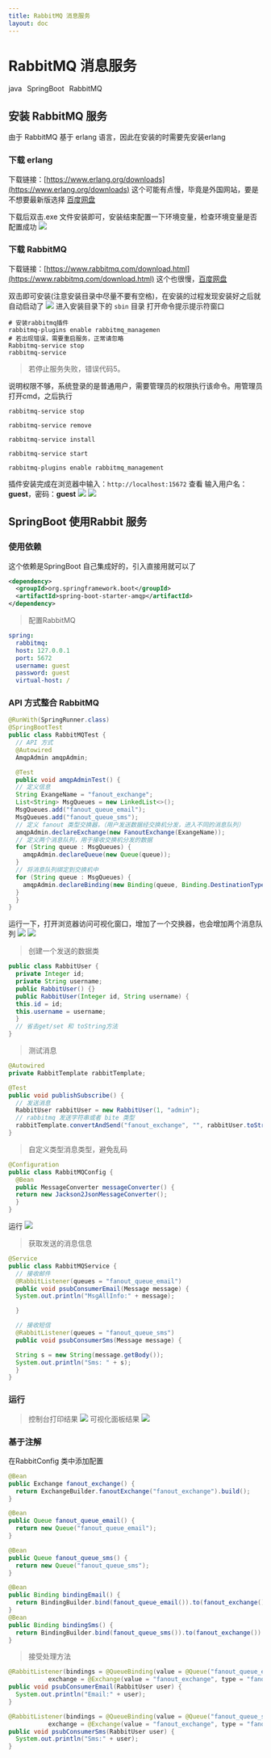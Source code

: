```yaml
---
title: RabbitMQ 消息服务
layout: doc
---
```

# RabbitMQ 消息服务
<el-divider />
<div style='display: flex;gap: 10px;'>
  <el-tag>java</el-tag>
  <el-tag>SpringBoot</el-tag>
  <el-tag>RabbitMQ</el-tag>
</div>

## 安装 RabbitMQ 服务
由于 RabbitMQ 基于 erlang 语言，因此在安装的时需要先安装erlang
### 下载 erlang
 下载链接：[https://www.erlang.org/downloads](https://www.erlang.org/downloads) 
这个可能有点慢，毕竟是外国网站，要是不想要最新版选择 [百度网盘](https://pan.baidu.com/s/1c848j2odvZxwHvplJVsJ8A?p=b21g)

下载后双击.exe 文件安装即可，安装结束配置一下环境变量，检查环境变量是否配置成功
![](https://raw.githubusercontent.com/xing403/images-repo/main/assets/website/20220513122457.png) 
### 下载 RabbitMQ
 下载链接：[https://www.rabbitmq.com/download.html](https://www.rabbitmq.com/download.html) 
这个也很慢，[百度网盘](https://pan.baidu.com/s/1sbaNeA3ofyCVncv-MxaKeQ?p=zgkj)

双击即可安装(注意安装目录中尽量不要有空格)，在安装的过程发现安装好之后就自动启动了
![](https://raw.githubusercontent.com/xing403/images-repo/main/assets/website/20220513123209.png)
进入安装目录下的 `sbin` 目录 打开命令提示提示符窗口
```shell
# 安装rabbitmq插件
rabbitmq-plugins enable rabbitmq_managemen
# 若出现错误，需要重启服务，正常请忽略
Rabbitmq-service stop
rabbitmq-service
```
> 若停止服务失败，错误代码5。

说明权限不够，系统登录的是普通用户，需要管理员的权限执行该命令。用管理员打开cmd，之后执行
```shell
rabbitmq-service stop

rabbitmq-service remove

rabbitmq-service install

rabbitmq-service start

rabbitmq-plugins enable rabbitmq_management
```
插件安装完成在浏览器中输入：`http://localhost:15672` 查看
输入用户名：**guest**，密码：**guest**
![](https://raw.githubusercontent.com/xing403/images-repo/main/assets/website/20220513125213.png)
![](https://raw.githubusercontent.com/xing403/images-repo/main/assets/website/20220513125314.png)
## SpringBoot 使用Rabbit 服务
### 使用依赖

这个依赖是SpringBoot 自己集成好的，引入直接用就可以了
```xml
<dependency>
  <groupId>org.springframework.boot</groupId>
  <artifactId>spring-boot-starter-amqp</artifactId>
</dependency>
```
> 配置RabbitMQ

```yaml
spring:
  rabbitmq:
  host: 127.0.0.1
  port: 5672
  username: guest
  password: guest
  virtual-host: /
```
### API 方式整合 RabbitMQ
```java
@RunWith(SpringRunner.class)
@SpringBootTest
public class RabbitMQTest {
  // API 方式
  @Autowired
  AmqpAdmin amqpAdmin;

  @Test
  public void amqpAdminTest() {
  // 定义信息
  String ExangeName = "fanout_exchange";
  List<String> MsgQueues = new LinkedList<>();
  MsgQueues.add("fanout_queue_email");
  MsgQueues.add("fanout_queue_sms");
  // 定义 fanout 类型交换器，（用户发送数据经交换机分发，进入不同的消息队列）
  amqpAdmin.declareExchange(new FanoutExchange(ExangeName));
  // 定义两个消息队列，用于接收交换机分发的数据
  for (String queue : MsgQueues) {
    amqpAdmin.declareQueue(new Queue(queue));
  }
  // 将消息队列绑定到交换机中
  for (String queue : MsgQueues) {
    amqpAdmin.declareBinding(new Binding(queue, Binding.DestinationType.QUEUE, ExangeName, "", null));
  }
  }
}
```
运行一下，打开浏览器访问可视化窗口，增加了一个交换器，也会增加两个消息队列
![](https://raw.githubusercontent.com/xing403/images-repo/main/assets/website/20220513130858.png)
![](https://raw.githubusercontent.com/xing403/images-repo/main/assets/website/20220513130959.png)
> 创建一个发送的数据类
```java
public class RabbitUser {
  private Integer id;
  private String username;
  public RabbitUser() {}
  public RabbitUser(Integer id, String username) {
  this.id = id;
  this.username = username;
  }
  // 省去get/set 和 toString方法
}
```
> 测试消息
```java
@Autowired
private RabbitTemplate rabbitTemplate;

@Test
public void publishSubscribe() {
  // 发送消息
  RabbitUser rabbitUser = new RabbitUser(1, "admin");
  // rabbitmq 发送字符串或者 bite 类型
  rabbitTemplate.convertAndSend("fanout_exchange", "", rabbitUser.toString());
}
```
> 自定义类型消息类型，避免乱码
```java
@Configuration
public class RabbitMQConfig {
  @Bean
  public MessageConverter messageConverter() {
  return new Jackson2JsonMessageConverter();
  }
}
```
运行
![](https://raw.githubusercontent.com/xing403/images-repo/main/assets/website/20220513135933.png)
> 获取发送的消息信息
```java
@Service
public class RabbitMQService {
  // 接收邮件
  @RabbitListener(queues = "fanout_queue_email")
  public void psubConsumerEmail(Message message) {
  System.out.println("MsgAllInfo:" + message);

  }

  // 接收短信
  @RabbitListener(queues = "fanout_queue_sms")
  public void psubConsumerSms(Message message) {

  String s = new String(message.getBody());
  System.out.println("Sms: " + s);
  }
}
```
### 运行
> 控制台打印结果
![](https://raw.githubusercontent.com/xing403/images-repo/main/assets/website/20220513164607.png)
> 可视化面板结果
![](https://raw.githubusercontent.com/xing403/images-repo/main/assets/website/20220513164650.png)

### 基于注解
在RabbitConfig 类中添加配置

```java
@Bean
public Exchange fanout_exchange() {
  return ExchangeBuilder.fanoutExchange("fanout_exchange").build();
}

@Bean
public Queue fanout_queue_email() {
  return new Queue("fanout_queue_email");
}

@Bean
public Queue fanout_queue_sms() {
  return new Queue("fanout_queue_sms");
}

@Bean
public Binding bindingEmail() {
  return BindingBuilder.bind(fanout_queue_email()).to(fanout_exchange()).with("").noargs();
}
@Bean
public Binding bindingSms() {
  return BindingBuilder.bind(fanout_queue_sms()).to(fanout_exchange()).with("").noargs();
}
```
> 接受处理方法
```java
@RabbitListener(bindings = @QueueBinding(value = @Queue("fanout_queue_email"),
           exchange = @Exchange(value = "fanout_exchange", type = "fanout")))
public void psubConsumerEmail(RabbitUser user) {
  System.out.println("Email:" + user);
}

@RabbitListener(bindings = @QueueBinding(value = @Queue("fanout_queue_sms"),
           exchange = @Exchange(value = "fanout_exchange", type = "fanout")))
public void psubConsumerSms(RabbitUser user) {
  System.out.println("Sms:" + user);
}
```

